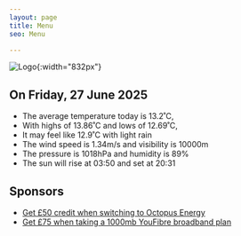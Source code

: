 ```yaml
---
layout: page
title: Menu
seo: Menu

---
```


![Logo](/images/logo.jpg){:width="832px"}

<!-- weather_marker starts -->
## On Friday, 27 June 2025

- The average temperature today is 13.2˚C,
- With highs of 13.86˚C and lows of 12.69˚C,
- It may feel like 12.9˚C with light rain
- The wind speed is 1.34m/s and visibility is 10000m
- The pressure is 1018hPa and humidity is 89%
- The sun will rise at 03:50 and set at 20:31

<!-- weather_marker ends -->

## Sponsors

- [Get £50 credit when switching to Octopus Energy](https://bit.ly/3oD1nnS)
- [Get £75 when taking a 1000mb YouFibre broadband plan](https://aklam.io/91zWhU?)
